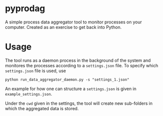 # pyprodag
A simple process data aggregator tool to monitor processes on your computer. Created as an exercise to get back into Python.

# Usage
The tool runs as a daemon process in the background of the system and monitores the processes according to a `settings.json` file.
To specify which `settings.json` file is used, use
```
python run_data_aggregator_daemon.py -s "settings_1.json" 
```

An example for how one can structure a `settings.json` is given in `example_settings.json`.

Under the `cwd` given in the settings, the tool will create new sub-folders in which the aggregated data is stored.

